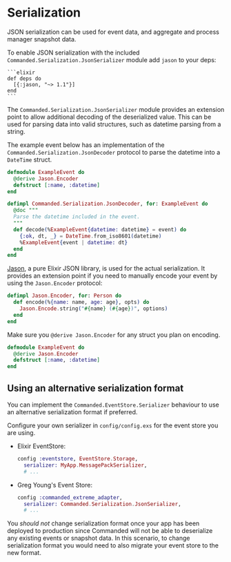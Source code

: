 # Serialization

JSON serialization can be used for event data, and aggregate and process manager snapshot data.

To enable JSON serialization with the included `Commanded.Serialization.JsonSerializer` module add `jason` to your deps:

    ```elixir
    def deps do
      [{:jason, "~> 1.1"}]
    end
    ```

The `Commanded.Serialization.JsonSerializer` module provides an extension point to allow additional decoding of the deserialized value. This can be used for parsing data into valid structures, such as datetime parsing from a string.

The example event below has an implementation of the `Commanded.Serialization.JsonDecoder` protocol to parse the datetime into a `DateTime` struct.

```elixir
defmodule ExampleEvent do
  @derive Jason.Encoder
  defstruct [:name, :datetime]
end

defimpl Commanded.Serialization.JsonDecoder, for: ExampleEvent do
  @doc """
  Parse the datetime included in the event.
  """
  def decode(%ExampleEvent{datetime: datetime} = event) do
    {:ok, dt, _} = DateTime.from_iso8601(datetime)
    %ExampleEvent{event | datetime: dt}
  end
end
```

[Jason](https://hex.pm/packages/jason), a pure Elixir JSON library, is used for the actual serialization. It provides an extension point if you need to manually encode your event by using the `Jason.Encoder` protocol:

```elixir
defimpl Jason.Encoder, for: Person do
  def encode(%{name: name, age: age}, opts) do
    Jason.Encode.string("#{name} (#{age})", options)
  end
end
```

Make sure you `@derive Jason.Encoder` for any struct you plan on encoding.

```elixir
defmodule ExampleEvent do
  @derive Jason.Encoder
  defstruct [:name, :datetime]
end
```

## Using an alternative serialization format

You can implement the `Commanded.EventStore.Serializer` behaviour to use an alternative serialization format if preferred.

Configure your own serializer in `config/config.exs` for the event store you are using.

- Elixir EventStore:

  ```elixir
  config :eventstore, EventStore.Storage,
    serializer: MyApp.MessagePackSerializer,
    # ...
  ```

- Greg Young's Event Store:

  ```elixir
  config :commanded_extreme_adapter,
    serializer: Commanded.Serialization.JsonSerializer,
    # ...
  ```

You *should not* change serialization format once your app has been deployed to production since Commanded will not be able to deserialize any existing events or snapshot data. In this scenario, to change serialization format you would need to also migrate your event store to the new format.
